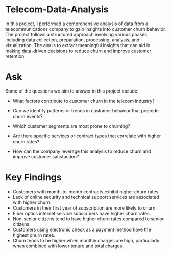 # Telecom-Data-Analysis
In this project, I performed a comprehensive analysis of data from a telecommunications company to gain insights into customer churn behavior. The project follows a structured approach involving various phases including data collection, preparation, processing, analysis, and visualization. The aim is to extract meaningful insights that can aid in making data-driven decisions to reduce churn and improve customer retention.
# Ask
Some of the questions we aim to answer in this project include:

- What factors contribute to customer churn in the telecom industry?

- Can we identify patterns or trends in customer behavior that precede churn events?

- Which customer segments are most prone to churning?

- Are there specific services or contract types that correlate with higher churn rates?

- How can the company leverage this analysis to reduce churn and improve customer satisfaction?

 # Key Findings
- Customers with month-to-month contracts exhibit higher churn rates.
- Lack of online security and technical support services are associated with higher churn.
- Customers in their first year of subscription are more likely to churn.
- Fiber optics internet service subscribers have higher churn rates.
- Non-senior citizens tend to have higher churn rates compared to senior citizens.
- Customers using electronic check as a payment method have the highest churn rates.
- Churn tends to be higher when monthly charges are high, particularly when combined with lower tenure and total charges.
